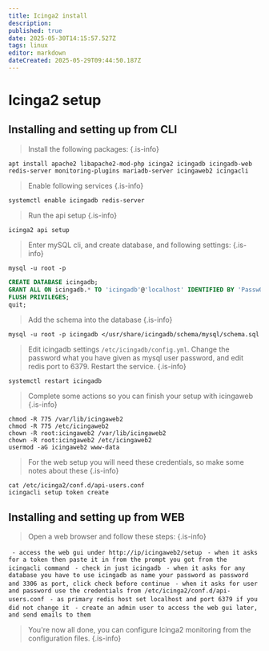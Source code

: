 ```yaml
---
title: Icinga2 install
description: 
published: true
date: 2025-05-30T14:15:57.527Z
tags: linux
editor: markdown
dateCreated: 2025-05-29T09:44:50.187Z
---
```


# Icinga2 setup

## Installing and setting up from CLI
> Install the following packages:
{.is-info}

```
apt install apache2 libapache2-mod-php icinga2 icingadb icingadb-web redis-server monitoring-plugins mariadb-server icingaweb2 icingacli
```

> Enable following services
{.is-info}

```
systemctl enable icingadb redis-server
```

> Run the api setup
{.is-info}

```
icinga2 api setup
```

> Enter mySQL cli, and create database, and following settings:
{.is-info}

```
mysql -u root -p
```

```sql
CREATE DATABASE icingadb;
GRANT ALL ON icingadb.* TO 'icingadb'@'localhost' IDENTIFIED BY 'Passw0rd';
FLUSH PRIVILEGES;
quit;
```

> Add the schema into the database
{.is-info}

```
mysql -u root -p icingadb </usr/share/icingadb/schema/mysql/schema.sql
```

> Edit icingadb settings `/etc/icingadb/config.yml`. Change the password what you have given as mysql user password, and edit redis port to 6379. Restart the service.
{.is-info}

```
systemctl restart icingadb
```

> Complete some actions so you can finish your setup with icingaweb
{.is-info}

```
chmod -R 775 /var/lib/icingaweb2
chmod -R 775 /etc/icingaweb2
chown -R root:icingaweb2 /var/lib/icingaweb2
chown -R root:icingaweb2 /etc/icingaweb2
usermod -aG icingaweb2 www-data
```

> For the web setup you will need these credentials, so make some notes about these
{.is-info}

```
cat /etc/icinga2/conf.d/api-users.conf
icingacli setup token create
```

## Installing and setting up from WEB

> Open a web browser and follow these steps:
{.is-info}

` - access the web gui under http://ip/icingaweb2/setup`
` - when it asks for a token then paste it in from the prompt you got from the icingacli command`
` - check in just icingadb`
` - when it asks for any database you have to use icingadb as name your password as password and 3306 as port, click check before continue`
` - when it asks for user and password use the credentials from /etc/icinga2/conf.d/api-users.conf`
` - as primary redis host set localhost and port 6379 if you did not change it`
` - create an admin user to access the web gui later, and send emails to them`

> You're now all done, you can configure Icinga2 monitoring from the configuration files.
{.is-info}
